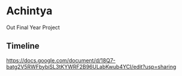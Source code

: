 # Achintya
Out Final Year Project


## Timeline
https://docs.google.com/document/d/18Q7-batg2V5RWFbybiSL3tKYWRF2B96ULabKwub4YCI/edit?usp=sharing
